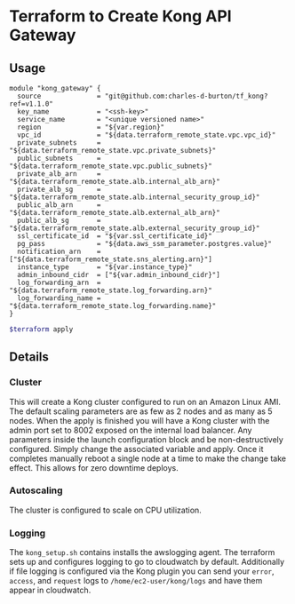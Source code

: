 # Terraform to Create Kong API Gateway

## Usage
```hcl
module "kong_gateway" {
  source              = "git@github.com:charles-d-burton/tf_kong?ref=v1.1.0"
  key_name            = "<ssh-key>"
  service_name        = "<unique versioned name>"
  region              = "${var.region}"
  vpc_id              = "${data.terraform_remote_state.vpc.vpc_id}"
  private_subnets     = "${data.terraform_remote_state.vpc.private_subnets}"
  public_subnets      = "${data.terraform_remote_state.vpc.public_subnets}"
  private_alb_arn     = "${data.terraform_remote_state.alb.internal_alb_arn}"
  private_alb_sg      = "${data.terraform_remote_state.alb.internal_security_group_id}"
  public_alb_arn      = "${data.terraform_remote_state.alb.external_alb_arn}"
  public_alb_sg       = "${data.terraform_remote_state.alb.external_security_group_id}"
  ssl_certificate_id  = "${var.ssl_certificate_id}"
  pg_pass             = "${data.aws_ssm_parameter.postgres.value}"
  notification_arn    = ["${data.terraform_remote_state.sns_alerting.arn}"]
  instance_type       = "${var.instance_type}"
  admin_inbound_cidr  = ["${var.admin_inbound_cidr}"]
  log_forwarding_arn  = "${data.terraform_remote_state.log_forwarding.arn}"
  log_forwarding_name = "${data.terraform_remote_state.log_forwarding.name}"
}
```
```bash
$terraform apply
```

## Details

### Cluster
This will create a Kong cluster configured to run on an Amazon Linux AMI.  The default scaling parameters are as few as 2 nodes and as many as 5 nodes.  When the apply is finished you will have a Kong cluster with the admin port set to 8002 exposed on the internal load balancer.  Any parameters inside the launch configuration block and be non-destructively configured.  Simply change the associated variable and apply.  Once it completes manually reboot a single node at a time to make the change take effect.  This allows for zero downtime deploys.

### Autoscaling
The cluster is configured to scale on CPU utilization.

### Logging
The `kong_setup.sh` contains installs the awslogging agent.  The terraform sets up and configures logging to go to cloudwatch by default.  Additionally if file logging is configured via the Kong plugin you can send your `error`, `access`, and `request` logs to `/home/ec2-user/kong/logs` and have them appear in cloudwatch.
